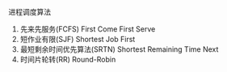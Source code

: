 进程调度算法
1. 先来先服务(FCFS) First Come First Serve
2. 短作业有限(SJF) Shortest Job First
3. 最短剩余时间优先算法(SRTN) Shortest Remaining Time Next
4. 时间片轮转(RR) Round-Robin
